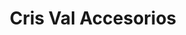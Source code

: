 ---
title: "Cris Val Accesorios"
url: /ciudad-autonoma-de-buenos-aires/cris-val-accesorios/
shop: electrónica
---